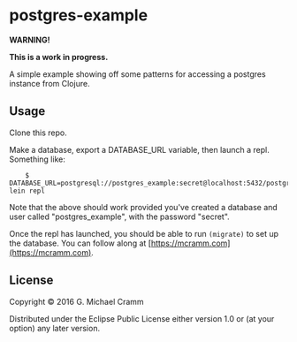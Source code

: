 # postgres-example

**WARNING!**

**This is a work in progress.**

A simple example showing off some patterns for accessing a postgres instance
from Clojure.

## Usage

Clone this repo.

Make a database, export a DATABASE_URL variable, then launch a
repl. Something like:

```
    $ DATABASE_URL=postgresql://postgres_example:secret@localhost:5432/postgres_example lein repl
```
Note that the above should work provided you've created a database and user
called "postgres_example", with the password "secret".

Once the repl has launched, you should be able to run `(migrate)` to set up the
database. You can follow along at [https://mcramm.com](https://mcramm.com).

## License

Copyright © 2016 G. Michael Cramm

Distributed under the Eclipse Public License either version 1.0 or (at
your option) any later version.
